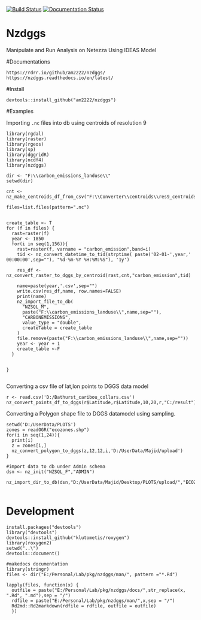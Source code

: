 [![Build Status](https://travis-ci.com/am2222/nzdggs.svg?branch=master)](https://travis-ci.com/am2222/nzdggs) [![Documentation Status](https://readthedocs.org/projects/nzdggs/badge/?version=latest)](https://nzdggs.readthedocs.io/en/latest/?badge=latest)


# Nzdggs
Manipulate and Run Analysis on Netezza Using IDEAS Model

#Documentations


```
https://rdrr.io/github/am2222/nzdggs/
https://nzdggs.readthedocs.io/en/latest/
```

#Install

```
devtools::install_github("am2222/nzdggs")

```

#Examples

Importing `.nc` files into db using centroids of resolution 9 

```
library(rgdal)
library(raster)
library(rgeos)
library(sp)
library(dggridR)
library(ncdf4)
library(nzdggs)

dir <- "F:\\carbon_emissions_landuse\\"
setwd(dir)

cnt <- nz_make_centroids_df_from_csv("F:\\Converter\\centroids\\res9_centroids.csv")

files=list.files(pattern=".nc")


create_table <- T
for (f in files) {
  rast=raster(f)
  year <- 1850
  for(i in seq(1,156)){
    rast=raster(f, varname = "carbon_emission",band=i)
    tid <- nz_convert_datetime_to_tid(strptime( paste('02-01-',year,' 00:00:00',sep=""), "%d-%m-%Y %H:%M:%S"), '1y')
    
    res_df <- nz_convert_raster_to_dggs_by_centroid(rast,cnt,"carbon_emission",tid)
  
    name=paste(year,'.csv',sep="")
    write.csv(res_df,name, row.names=FALSE)
    print(name)
    nz_import_file_to_db(
      "NZSQL_M",
      paste("F:\\carbon_emissions_landuse\\",name,sep=""),
      "CARBONEMISSIONS",
      value_type = "double",
      createTable = create_table
    )
    file.remove(paste("F:\\carbon_emissions_landuse\\",name,sep=""))
    year <- year + 1
    create_table <-F
  }
  
 
}


```


Converting a csv file of lat,lon points to DGGS data model

```
r <- read.csv('D:/Bathurst_caribou_collars.csv')
nz_convert_points_df_to_dggs(r$Latitude,r$Latitude,10,20,r,"C:/result")

```

Converting a Polygon shape file to DGGS datamodel using sampling. 

```
setwd('D:/UserData/PLOTS')
zones = readOGR("ecozones.shp")
for(i in seq(1,24)){
  print(i)
  z = zones[i,]
  nz_convert_polygon_to_dggs(z,12,12,i,'D:/UserData/Majid/upload')
}

#import data to db under Admin schema
dsn <- nz_init("NZSQL_F","ADMIN")

nz_import_dir_to_db(dsn,"D:/UserData/Majid/Desktop/PLOTS/upload/","ECOZONE",'varchar(100)',T)


```


# Development
```
install.packages("devtools")
library("devtools")
devtools::install_github("klutometis/roxygen")
library(roxygen2)
setwd("..\")
devtools::document()

#makedocs documentation
library(stringr)
files <- dir("E:/Personal/Lab/pkg/nzdggs/man/", pattern ="*.Rd")

lapply(files, function(x) {
  outfile = paste("E:/Personal/Lab/pkg/nzdggs/docs/",str_replace(x, ".Rd", ".md"),sep = "/")
  rdfile = paste("E:/Personal/Lab/pkg/nzdggs/man/",x,sep = "/")
  Rd2md::Rd2markdown(rdfile = rdfile, outfile = outfile)
  })


```
